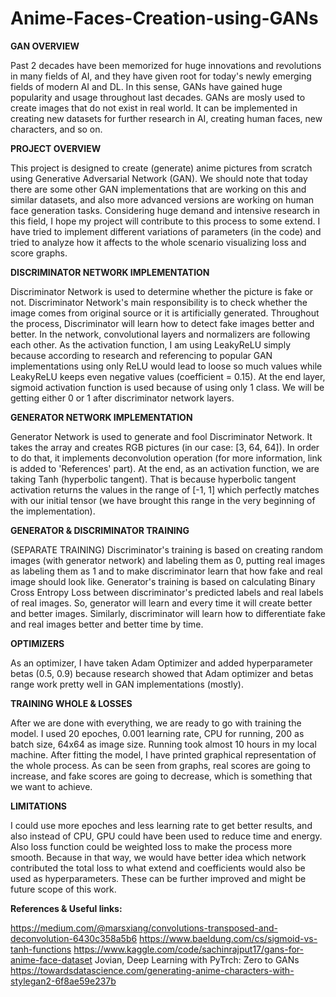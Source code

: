 # Anime-Faces-Creation-using-GANs

**GAN OVERVIEW** 

Past 2 decades have been memorized for huge innovations and revolutions in many fields of AI, and they have given root for today's newly emerging fields of modern AI and DL. In this sense, GANs have gained huge popularity and usage throughout last decades. GANs are mosly used to create images that do not exist in real world. It can be implemented in creating new datasets for further research in AI, creating human faces, new characters, and so on.


**PROJECT OVERVIEW**

This project is designed to create (generate) anime pictures from scratch using Generative Adversarial Network (GAN). We should note that today there are some other GAN implementations that are working on this and similar datasets, and also more advanced versions are working on human face generation tasks. Considering huge demand and intensive research in this field, I hope my project will contribute to this process to some extend. I have tried to implement different variations of parameters (in the code) and tried to analyze how it affects to the whole scenario visualizing loss and score graphs.


**DISCRIMINATOR NETWORK IMPLEMENTATION**

Discriminator Network is used to determine whether the picture is fake or not. Discriminator Network's main responsibility is to check whether the image comes from original source or it is artificially generated. Throughout the process, Discriminator will learn how to detect fake images better and better. In the network, convolutional layers and normalizers are following each other. As the activation function, I am using LeakyReLU simply because according to research and referencing to popular GAN implementations using only ReLU would lead to loose so much values while LeakyReLU keeps even negative values (coefficient = 0.15). At the end layer, sigmoid activation function is used because of using only 1 class. We will be getting either 0 or 1 after discriminator network layers.


**GENERATOR NETWORK IMPLEMENTATION**

Generator Network is used to generate and fool Discriminator Network. It takes the array and creates RGB pictures (in our case: [3, 64, 64]). In order to do that, it implements deconvolution operation (for more information, link is added to 'References' part). At the end, as an activation function, we are taking Tanh (hyperbolic tangent). That is because hyperbolic tangent activation returns the values in the range of [-1, 1] which perfectly matches with our initial tensor (we have brought this range in the very beginning of the implementation).


**GENERATOR & DISCRIMINATOR TRAINING**

(SEPARATE TRAINING) Discriminator's training is based on creating random images (with generator network) and labeling them as 0, putting real images as labeling them as 1 and to make discriminator learn that how fake and real image should look like. Generator's training is based on calculating Binary Cross Entropy Loss between discriminator's predicted labels and real labels of real images. So, generator will learn and every time it will create better and better images. Similarly, discriminator will learn how to differentiate fake and real images better and better time by time.


**OPTIMIZERS**

As an optimizer, I have taken Adam Optimizer and added hyperparameter betas (0.5, 0.9) because research showed that Adam optimizer and betas range work pretty well in GAN implementations (mostly).


**TRAINING WHOLE & LOSSES**

After we are done with everything, we are ready to go with training the model. I used 20 epoches, 0.001 learning rate, CPU for running, 200 as batch size, 64x64 as image size. Running took almost 10 hours in my local machine. After fitting the model, I have printed graphical representation of the whole process. As can be seen from graphs, real scores are going to increase, and fake scores are going to decrease, which is something that we want to achieve.


**LIMITATIONS**

I could use more epoches and less learning rate to get better results, and also instead of CPU, GPU could have been used to reduce time and energy. Also loss function could be weighted loss to make the process more smooth. Because in that way, we would have better idea which network contributed the total loss to what extend and coefficients would also be used as hyperparameters. These can be further improved and might be future scope of this work.





**References & Useful links:**

https://medium.com/@marsxiang/convolutions-transposed-and-deconvolution-6430c358a5b6
https://www.baeldung.com/cs/sigmoid-vs-tanh-functions
https://www.kaggle.com/code/sachinrajput17/gans-for-anime-face-dataset
Jovian, Deep Learning with PyTrch: Zero to GANs
https://towardsdatascience.com/generating-anime-characters-with-stylegan2-6f8ae59e237b

